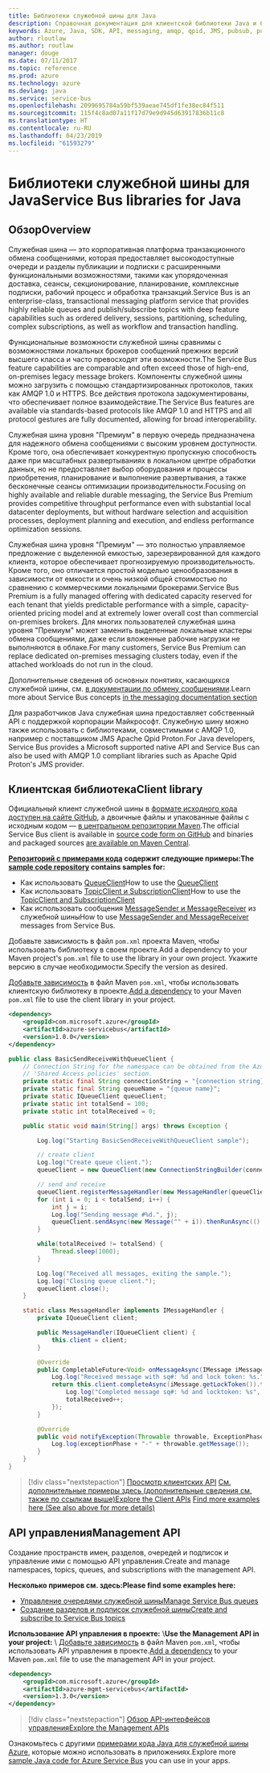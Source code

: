 ```yaml
---
title: Библиотеки служебной шины для Java
description: Справочная документация для клиентской библиотеки Java и библиотек управления служебной шины
keywords: Azure, Java, SDK, API, messaging, amqp, qpid, JMS, pubsub, pub-sub, message broker
author: rloutlaw
ms.author: routlaw
manager: douge
ms.date: 07/11/2017
ms.topic: reference
ms.prod: azure
ms.technology: azure
ms.devlang: java
ms.service: service-bus
ms.openlocfilehash: 2099695784a59bf539aeae745df1fe38ec84f511
ms.sourcegitcommit: 115f4c8ad07a11f17d79e9d945d63917836b11c8
ms.translationtype: HT
ms.contentlocale: ru-RU
ms.lasthandoff: 04/23/2019
ms.locfileid: "61593279"
---
```

# <a name="service-bus-libraries-for-java"></a><span data-ttu-id="af663-104">Библиотеки служебной шины для Java</span><span class="sxs-lookup"><span data-stu-id="af663-104">Service Bus libraries for Java</span></span>

## <a name="overview"></a><span data-ttu-id="af663-105">Обзор</span><span class="sxs-lookup"><span data-stu-id="af663-105">Overview</span></span>

<span data-ttu-id="af663-106">Служебная шина — это корпоративная платформа транзакционного обмена сообщениями, которая предоставляет высокодоступные очереди и разделы публикации и подписки с расширенными функциональными возможностями, такими как упорядоченная доставка, сеансы, секционирование, планирование, комплексные подписки, рабочий процесс и обработка транзакций.</span><span class="sxs-lookup"><span data-stu-id="af663-106">Service Bus is an enterprise-class, transactional messaging platform service that provides highly reliable queues and publish/subscribe topics with deep feature capabilities such as ordered delivery, sessions, partitioning, scheduling, complex subscriptions, as well as workflow and transaction handling.</span></span>

<span data-ttu-id="af663-107">Функциональные возможности служебной шины сравнимы с возможностями локальных брокеров сообщений прежних версий высшего класса и часто превосходят эти возможности.</span><span class="sxs-lookup"><span data-stu-id="af663-107">The Service Bus feature capabilities are comparable and often exceed those of high-end, on-premises legacy message brokers.</span></span> <span data-ttu-id="af663-108">Компоненты служебной шины можно загрузить с помощью стандартизированных протоколов, таких как AMQP 1.0 и HTTPS. Все действия протокола задокументированы, что обеспечивает полное взаимодействие.</span><span class="sxs-lookup"><span data-stu-id="af663-108">The Service Bus features are available via standards-based protocols like AMQP 1.0 and HTTPS and all protocol gestures are fully documented, allowing for broad interoperability.</span></span> 

<span data-ttu-id="af663-109">Служебная шина уровня "Премиум" в первую очередь предназначена для надежного обмена сообщениями с высоким уровнем доступности. Кроме того, она обеспечивает конкурентную пропускную способность даже при масштабных развертываниях в локальном центре обработки данных, но не предоставляет выбор оборудования и процессы приобретения, планирование и выполнение развертывания, а также бесконечные сеансы оптимизации производительности.</span><span class="sxs-lookup"><span data-stu-id="af663-109">Focusing on highly available and reliable durable messaging, the Service Bus Premium provides competitive throughput performance even with substantial local datacenter deployments, but without hardware selection and acquisition processes, deployment planning and execution, and endless performance optimization sessions.</span></span> 

<span data-ttu-id="af663-110">Служебная шина уровня "Премиум" — это полностью управляемое предложение с выделенной емкостью, зарезервированной для каждого клиента, которое обеспечивает прогнозируемую производительность. Кроме того, оно отличается простой моделью ценообразования в зависимости от емкости и очень низкой общей стоимостью по сравнению с коммерческими локальными брокерами.</span><span class="sxs-lookup"><span data-stu-id="af663-110">Service Bus Premium is a fully managed offering with dedicated capacity reserved for each tenant that yields predictable performance with a simple, capacity-oriented pricing model and at extremely lower overall cost than commercial on-premises brokers.</span></span> <span data-ttu-id="af663-111">Для многих пользователей служебная шина уровня "Премиум" может заменить выделенные локальные кластеры обмена сообщениями, даже если вложенные рабочие нагрузки не выполняются в облаке.</span><span class="sxs-lookup"><span data-stu-id="af663-111">For many customers, Service Bus Premium can replace dedicated on-premises messaging clusters today, even if the attached workloads do not run in the cloud.</span></span> 

<span data-ttu-id="af663-112">Дополнительные сведения об основных понятиях, касающихся служебной шины, см. [в документации по обмену сообщениями](https://docs.microsoft.com/azure/service-bus-messaging/).</span><span class="sxs-lookup"><span data-stu-id="af663-112">Learn more about Service Bus concepts [in the messaging documentation section](https://docs.microsoft.com/azure/service-bus-messaging/)</span></span> 

<span data-ttu-id="af663-113">Для разработчиков Java служебная шина предоставляет собственный API с поддержкой корпорации Майкрософт. Служебную шину можно также использовать с библиотеками, совместимыми с AMQP 1.0, например с поставщиком JMS Apache Qpid Proton.</span><span class="sxs-lookup"><span data-stu-id="af663-113">For Java developers, Service Bus provides a Microsoft supported native API and Service Bus can also be used with AMQP 1.0 compliant libraries such as Apache Qpid Proton's JMS provider.</span></span>

## <a name="client-library"></a><span data-ttu-id="af663-114">Клиентская библиотека</span><span class="sxs-lookup"><span data-stu-id="af663-114">Client library</span></span>

<span data-ttu-id="af663-115">Официальный клиент служебной шины в [формате исходного кода доступен на сайте GitHub](https://github.com/azure/azure-service-bus-java), а двоичные файлы и упакованные файлы с исходным кодом — [в центральном репозитории Maven](http://search.maven.org/#search%7Cga%7C1%7Ca%3A%22azure-servicebus%22).</span><span class="sxs-lookup"><span data-stu-id="af663-115">The official Service Bus client is available in [source code form on GitHub](https://github.com/azure/azure-service-bus-java) and binaries and packaged sources [are available on Maven Central](http://search.maven.org/#search%7Cga%7C1%7Ca%3A%22azure-servicebus%22).</span></span>

<span data-ttu-id="af663-116">**[Репозиторий с примерами кода](https://github.com/Azure/azure-service-bus/blob/master/samples/Java/) содержит следующие примеры:**</span><span class="sxs-lookup"><span data-stu-id="af663-116">**The [sample code repository](https://github.com/Azure/azure-service-bus/blob/master/samples/Java/) contains samples for:**</span></span>
* <span data-ttu-id="af663-117">Как использовать [QueueClient](https://github.com/Azure/azure-service-bus/blob/master/samples/Java/src/com/microsoft/azure/servicebus/samples/BasicSendReceiveWithQueueClient.java)</span><span class="sxs-lookup"><span data-stu-id="af663-117">How to use the [QueueClient](https://github.com/Azure/azure-service-bus/blob/master/samples/Java/src/com/microsoft/azure/servicebus/samples/BasicSendReceiveWithQueueClient.java)</span></span>
* <span data-ttu-id="af663-118">Как использовать [TopicClient и SubscriptionClient](https://github.com/Azure/azure-service-bus/blob/master/samples/Java/src/com/microsoft/azure/servicebus/samples/BasicSendReceiveWithTopicSubscriptionClient.java)</span><span class="sxs-lookup"><span data-stu-id="af663-118">How to use the [TopicClient and SubscriptionClient](https://github.com/Azure/azure-service-bus/blob/master/samples/Java/src/com/microsoft/azure/servicebus/samples/BasicSendReceiveWithTopicSubscriptionClient.java)</span></span>
* <span data-ttu-id="af663-119">Как использовать сообщения [MessageSender и MessageReceiver](https://github.com/Azure/azure-service-bus/blob/master/samples/Java/src/com/microsoft/azure/servicebus/samples/SendReceiveWithMessageSenderReceiver.java) из служебной шины</span><span class="sxs-lookup"><span data-stu-id="af663-119">How to use [MessageSender and MessageReceiver](https://github.com/Azure/azure-service-bus/blob/master/samples/Java/src/com/microsoft/azure/servicebus/samples/SendReceiveWithMessageSenderReceiver.java) messages from Service Bus.</span></span>

<span data-ttu-id="af663-120">Добавьте зависимость в файл `pom.xml` проекта Maven, чтобы использовать библиотеку в своем проекте.</span><span class="sxs-lookup"><span data-stu-id="af663-120">Add a dependency to your Maven project's `pom.xml` file to use the library in your own project.</span></span> <span data-ttu-id="af663-121">Укажите версию в случае необходимости.</span><span class="sxs-lookup"><span data-stu-id="af663-121">Specify the version as desired.</span></span>

<span data-ttu-id="af663-122">[Добавьте зависимость](https://maven.apache.org/guides/getting-started/index.html#How_do_I_use_external_dependencies) в файл Maven `pom.xml`, чтобы использовать клиентскую библиотеку в проекте.</span><span class="sxs-lookup"><span data-stu-id="af663-122">[Add a dependency](https://maven.apache.org/guides/getting-started/index.html#How_do_I_use_external_dependencies) to your Maven `pom.xml` file to use the client library in your project.</span></span>

```XML
<dependency>
    <groupId>com.microsoft.azure</groupId>
    <artifactId>azure-servicebus</artifactId>
    <version>1.0.0</version>
</dependency>
```

```java
public class BasicSendReceiveWithQueueClient {
    // Connection String for the namespace can be obtained from the Azure portal under the
    // 'Shared Access policies' section.
    private static final String connectionString = "{connection string}";
    private static final String queueName = "{queue name}";
    private static IQueueClient queueClient;
    private static int totalSend = 100;
    private static int totalReceived = 0;

    public static void main(String[] args) throws Exception {

        Log.log("Starting BasicSendReceiveWithQueueClient sample");

        // create client
        Log.log("Create queue client.");
        queueClient = new QueueClient(new ConnectionStringBuilder(connectionString, queueName), ReceiveMode.PeekLock);

        // send and receive
        queueClient.registerMessageHandler(new MessageHandler(queueClient), new MessageHandlerOptions(1, false, Duration.ofMinutes(1)));
        for (int i = 0; i < totalSend; i++) {
            int j = i;
            Log.log("Sending message #%d.", j);
            queueClient.sendAsync(new Message("" + i)).thenRunAsync(() -> { Log.log("Sent message #%d.", j);});
        }

        while(totalReceived != totalSend) {
            Thread.sleep(1000);
        }

        Log.log("Received all messages, exiting the sample.");
        Log.log("Closing queue client.");
        queueClient.close();
    }

    static class MessageHandler implements IMessageHandler {
        private IQueueClient client;

        public MessageHandler(IQueueClient client) {
            this.client = client;
        }

        @Override
        public CompletableFuture<Void> onMessageAsync(IMessage iMessage) {
            Log.log("Received message with sq#: %d and lock token: %s.", iMessage.getSequenceNumber(), iMessage.getLockToken());
            return this.client.completeAsync(iMessage.getLockToken()).thenRunAsync(() -> {
                Log.log("Completed message sq#: %d and locktoken: %s", iMessage.getSequenceNumber(), iMessage.getLockToken());
                totalReceived++;
            });
        }

        @Override
        public void notifyException(Throwable throwable, ExceptionPhase exceptionPhase) {
            Log.log(exceptionPhase + "-" + throwable.getMessage());
        }
    }
}
```

> [!div class="nextstepaction"]
> <span data-ttu-id="af663-123">[Просмотр клиентских API](/java/api/overview/azure/servicebus/client)
> [См. дополнительные примеры здесь (дополнительные сведения см. также по ссылкам выше)](https://github.com/Azure/azure-service-bus/blob/master/samples/Java/)</span><span class="sxs-lookup"><span data-stu-id="af663-123">[Explore the Client APIs](/java/api/overview/azure/servicebus/client)
[Find more examples here (See also above for more details)](https://github.com/Azure/azure-service-bus/blob/master/samples/Java/)</span></span>

## <a name="management-api"></a><span data-ttu-id="af663-124">API управления</span><span class="sxs-lookup"><span data-stu-id="af663-124">Management API</span></span>

<span data-ttu-id="af663-125">Создание пространств имен, разделов, очередей и подписок и управление ими с помощью API управления.</span><span class="sxs-lookup"><span data-stu-id="af663-125">Create and manage namespaces, topics, queues, and subscriptions with the management API.</span></span>

<span data-ttu-id="af663-126">**Несколько примеров см. здесь:**</span><span class="sxs-lookup"><span data-stu-id="af663-126">**Please find some examples here:**</span></span>
* [<span data-ttu-id="af663-127">Управление очередями служебной шины</span><span class="sxs-lookup"><span data-stu-id="af663-127">Manage Service Bus queues</span></span>](https://github.com/Azure-Samples/service-bus-java-manage-queue-with-basic-features)
* [<span data-ttu-id="af663-128">Создание разделов и подписок служебной шины</span><span class="sxs-lookup"><span data-stu-id="af663-128">Create and subscribe to Service Bus topics</span></span>](https://github.com/Azure-Samples/service-bus-java-manage-publish-subscribe-with-basic-features)

<span data-ttu-id="af663-129">**Использование API управления в проекте:**
\\</span><span class="sxs-lookup"><span data-stu-id="af663-129">**Use the Management API in your project:**
\\</span></span>
<span data-ttu-id="af663-130">[Добавьте зависимость](https://maven.apache.org/guides/getting-started/index.html#How_do_I_use_external_dependencies) в файл Maven `pom.xml`, чтобы использовать API управления в проекте.</span><span class="sxs-lookup"><span data-stu-id="af663-130">[Add a dependency](https://maven.apache.org/guides/getting-started/index.html#How_do_I_use_external_dependencies) to your Maven `pom.xml` file to use the management API in your project.</span></span>  

```XML
<dependency>
    <groupId>com.microsoft.azure</groupId>
    <artifactId>azure-mgmt-servicebus</artifactId>
    <version>1.3.0</version>
</dependency>
```

> [!div class="nextstepaction"]
> [<span data-ttu-id="af663-131">Обзор API-интерфейсов управления</span><span class="sxs-lookup"><span data-stu-id="af663-131">Explore the Management APIs</span></span>](/java/api/overview/azure/servicebus/management)

<span data-ttu-id="af663-132">Ознакомьтесь с другими [примерами кода Java для служебной шины Azure](https://azure.microsoft.com/resources/samples/?platform=java&term=bus), которые можно использовать в приложениях.</span><span class="sxs-lookup"><span data-stu-id="af663-132">Explore more [sample Java code for Azure Service Bus](https://azure.microsoft.com/resources/samples/?platform=java&term=bus) you can use in your apps.</span></span>
